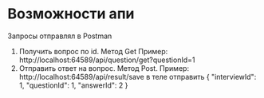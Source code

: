 # Возможности апи
Запросы отправлял в Postman
1. Получить вопрос по id. Метод Get Пример: http://localhost:64589/api/question/get?questionId=1
2. Отправить ответ на вопрос. Метод Post. Пример: http://localhost:64589/api/result/save в теле отправить
{
  "interviewId": 1,
  "questionId": 1,
  "answerId": 2
}
